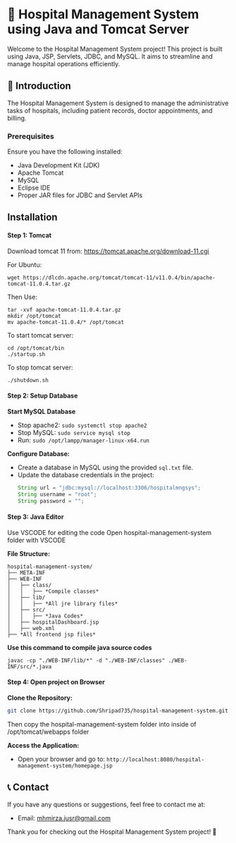 # 🏥 Hospital Management System using Java and Tomcat Server
Welcome to the Hospital Management System project! This project is built using Java, JSP, Servlets, JDBC, and MySQL. It aims to streamline and manage hospital operations efficiently.

## 📝 Introduction
The Hospital Management System is designed to manage the administrative tasks of hospitals, including patient records, doctor appointments, and billing. 


### Prerequisites
Ensure you have the following installed:
- Java Development Kit (JDK)
- Apache Tomcat
- MySQL
- Eclipse IDE
- Proper JAR files for JDBC and Servlet APIs

## Installation

#### Step 1: Tomcat

Download tomcat 11 from: https://tomcat.apache.org/download-11.cgi

For Ubuntu:

    wget https://dlcdn.apache.org/tomcat/tomcat-11/v11.0.4/bin/apache-tomcat-11.0.4.tar.gz

Then Use:

    tar -xvf apache-tomcat-11.0.4.tar.gz
    mkdir /opt/tomcat
    mv apache-tomcat-11.0.4/* /opt/tomcat


To start tomcat server:

    cd /opt/tomcat/bin
    ./startup.sh

To stop tomcat server:

    ./shutdown.sh


#### Step 2: Setup Database

**Start MySQL Database**

- Stop apache2: `sudo systemctl stop apache2`
- Stop MySQL: `sudo service mysql stop`
- Run: `sudo /opt/lampp/manager-linux-x64.run`

**Configure Database:**
   - Create a database in MySQL using the provided `sql.txt` file.
   - Update the database credentials in the project:
     ```java
     String url = "jdbc:mysql://localhost:3306/hospitalmngsys";
     String username = "root";
     String password = "";
     ```

#### Step 3: Java Editor

Use VSCODE for editing the code
Open hospital-management-system folder with VSCODE

**File Structure:**

    hospital-management-system/
    ├── META-INF
    ├── WEB-INF
    │   ├── class/
    │   │   ├── *Compile classes*
    │   ├── lib/
    │   │   ├── *All jre library files*
    │   ├── src/
    │   │   ├── *Java Codes*
    │   ├── hospitalDashboard.jsp
    │   ├── web.xml
    ├── *All frontend jsp files*


**Use this command to compile java source codes**

    javac -cp "./WEB-INF/lib/*" -d "./WEB-INF/classes" ./WEB-INF/src/*.java


#### Step 4: Open project on Browser

**Clone the Repository:**
   ```bash
   git clone https://github.com/Shripad735/hospital-management-system.git
   ```

Then copy the hospital-management-system folder into inside of /opt/tomcat/webapps folder

**Access the Application:**
   - Open your browser and go to: `http://localhost:8080/hospital-management-system/homepage.jsp`


## 📞 Contact
If you have any questions or suggestions, feel free to contact me at:
- Email: mhmirza.jusr@gmail.com

Thank you for checking out the Hospital Management System project! 🙌
```









    
